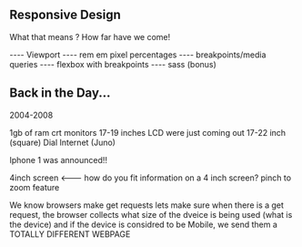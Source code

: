 
## Responsive Design

What that means ?  How far have we come!

---- Viewport 
---- rem em pixel percentages
---- breakpoints/media queries
---- flexbox with breakpoints
---- sass (bonus)

##  Back in the Day...

2004-2008 

1gb of ram 
crt monitors  17-19 inches
LCD were just coming out 17-22 inch (square)
Dial Internet (Juno)


Iphone 1 was announced!!


4inch screen  <--- how do you fit information on a 4 inch screen?
pinch to zoom feature 


We know browsers make get requests
lets make sure when there is a get request, the browser collects what size of the dveice is being used
(what is the device)
and if the device is considred to be Mobile, we send them a TOTALLY DIFFERENT WEBPAGE


